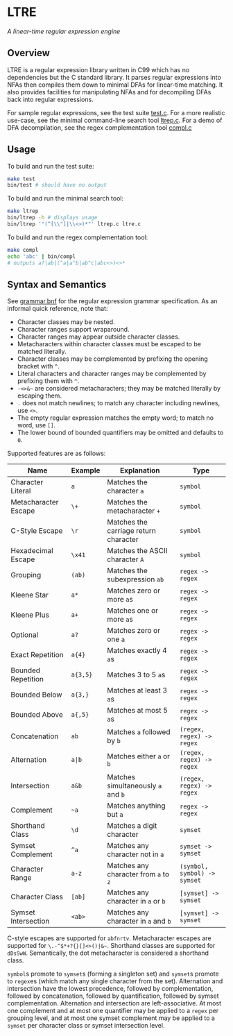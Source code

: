# LTRE

_A linear-time regular expression engine_

## Overview

LTRE is a regular expression library written in C99 which has no dependencies but the C standard library. It parses regular expressions into NFAs then compiles them down to minimal DFAs for linear-time matching. It also provides facilities for manipulating NFAs and for decompiling DFAs back into regular expressions.

For sample regular expressions, see the test suite [test.c](test.c). For a more realistic use-case, see the minimal command-line search tool [ltrep.c](ltrep.c). For a demo of DFA decompilation, see the regex complementation tool [compl.c](compl.c)

## Usage

To build and run the test suite:

```bash
make test
bin/test # should have no output
```

To build and run the minimal search tool:

```bash
make ltrep
bin/ltrep -h # displays usage
bin/ltrep '"(^[\\"]|\\<>)*"' ltrep.c ltre.c
```

To build and run the regex complementation tool:

```bash
make compl
echo 'abc' | bin/compl
# outputs a?|ab|(^a|a^b|ab^c|abc<>)<>*
```

## Syntax and Semantics

See [grammar.bnf](grammar.bnf) for the regular expression grammar specification. As an informal quick reference, note that:

- Character classes may be nested.
- Character ranges support wraparound.
- Character ranges may appear outside character classes.
- Metacharacters within character classes must be escaped to be matched literally.
- Character classes may be complemented by prefixing the opening bracket with `^`.
- Literal characters and character ranges may be complemented by prefixing them with `^`.
- `-<>&~` are considered metacharacters; they may be matched literally by escaping them.
- `.` does not match newlines; to match any character including newlines, use `<>`.
- The empty regular expression matches the empty word; to match no word, use `[]`.
- The lower bound of bounded quantifiers may be omitted and defaults to `0`.

Supported features are as follows:

| Name                 | Example  | Explanation                           | Type                         |
| -------------------- | -------- | ------------------------------------- | ---------------------------- |
| Character Literal    | `a`      | Matches the character `a`             | `symbol`                     |
| Metacharacter Escape | `\+`     | Matches the metacharacter `+`         | `symbol`                     |
| C-Style Escape       | `\r`     | Matches the carriage return character | `symbol`                     |
| Hexadecimal Escape   | `\x41`   | Matches the ASCII character `A`       | `symbol`                     |
| Grouping             | `(ab)`   | Matches the subexpression `ab`        | `regex -> regex`             |
| Kleene Star          | `a*`     | Matches zero or more `a`s             | `regex -> regex`             |
| Kleene Plus          | `a+`     | Matches one or more `a`s              | `regex -> regex`             |
| Optional             | `a?`     | Matches zero or one `a`               | `regex -> regex`             |
| Exact Repetition     | `a{4}`   | Matches exactly 4 `a`s                | `regex -> regex`             |
| Bounded Repetition   | `a{3,5}` | Matches 3 to 5 `a`s                   | `regex -> regex`             |
| Bounded Below        | `a{3,}`  | Matches at least 3 `a`s               | `regex -> regex`             |
| Bounded Above        | `a{,5}`  | Matches at most 5 `a`s                | `regex -> regex`             |
| Concatenation        | `ab`     | Matches `a` followed by `b`           | `(regex, regex) -> regex`    |
| Alternation          | `a\|b`   | Matches either `a` or `b`             | `(regex, regex) -> regex`    |
| Intersection         | `a&b`    | Matches simultaneously `a` and `b`    | `(regex, regex) -> regex`    |
| Complement           | `~a`     | Matches anything but `a`              | `regex -> regex`             |
| Shorthand Class      | `\d`     | Matches a digit character             | `symset`                     |
| Symset Complement    | `^a`     | Matches any character not in `a`      | `symset -> symset`           |
| Character Range      | `a-z`    | Matches any character from `a` to `z` | `(symbol, symbol) -> symset` |
| Character Class      | `[ab]`   | Matches any character in `a` or `b`   | `[symset] -> symset`         |
| Symset Intersection  | `<ab>`   | Matches any character in `a` and `b`  | `[symset] -> symset`         |

C-style escapes are supported for `abfnrtv`. Metacharacter escapes are supported for `\.-^$*+?{}[]<>()|&~`. Shorthand classes are supported for `dDsSwW`. Semantically, the dot metacharacter is considered a shorthand class.

`symbol`s promote to `symset`s (forming a singleton set) and `symset`s promote to `regex`es (which match any single character from the set). Alternation and intersection have the lowest precedence, followed by complementation, followed by concatenation, followed by quantification, followed by symset complementation. Alternation and intersection are left-associative. At most one complement and at most one quantifier may be applied to a `regex` per grouping level, and at most one symset complement may be applied to a `symset` per character class or symset intersection level.
